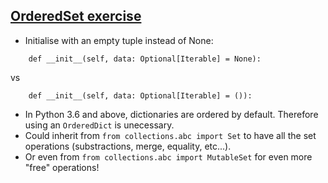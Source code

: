 ## [OrderedSet exercise](https://www.pythonmorsels.com/exercises/168511e76186448a9ed337accc5029a2/)

- Initialise with an empty tuple instead of None:
```
    def __init__(self, data: Optional[Iterable] = None):
```
vs
```
    def __init__(self, data: Optional[Iterable] = ()):
```

- In Python 3.6 and above, dictionaries are ordered by default. Therefore using an `OrderedDict` is unecessary.
- Could inherit from `from collections.abc import Set` to have all the set operations (substractions, merge, equality, etc...).
- Or even from `from collections.abc import MutableSet` for even more "free" operations!


